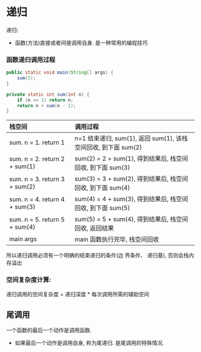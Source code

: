 # 递归

递归:

- 函数(方法)直接或者间接调用自身. 是一种常用的编程技巧

### 函数递归调用过程

```java
public static void main(String[] args) {
    sum(5);
}

private static int sum(int n) {
    if (n <= 1) return n;
    return n + sum(n - 1);
}
```


| 栈空间 | 调用过程 |
| :-- | :-- |
| sum. n = 1\. return 1 | n=1 结束递归, sum(1), 返回 sum(1), 该栈空间回收, 到下面 sum(2) |
| sum. n = 2\. return 2 + sum(1) | sum(2) = 2 + sum(1), 得到结果后, 栈空间回收, 到下面 sum(3) |
| sum. n = 3. return 3 + sum(2) | sum(3) = 3 + sum(2), 得到结果后, 栈空间回收, 到下面 sum(4) |
| sum. n = 4. return 4 + sum(3) | sum(4) = 4 + sum(3), 得到结果后, 栈空间回收, 到下面 sum(5) |
| sum. n = 5. return 5 + sum(4) | sum(5) = 5 + sum(4), 得到结果后, 栈空间回收, 返回结果 |
| main args | main 函数执行完毕, 栈空间回收 |


所以递归调用必须有一个明确的结束递归的条件(边 界条件、 递归基), 否则会栈内存溢出

### 空间复杂度计算:

递归调用的空间复杂度 = 递归深度 * 每次调用所需的辅助空间

## 尾调用

一个函数的最后一个动作是调用函数.

- 如果最后一个动作是调用自身, 称为尾递归. 是尾调用的特殊情况.






